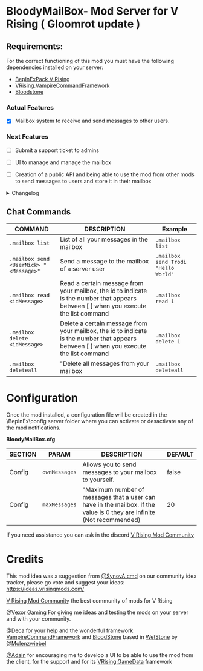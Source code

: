 
# BloodyMailBox- Mod Server for V Rising ( Gloomrot update )

## Requirements:

For the correct functioning of this mod you must have the following dependencies installed on your server:

- [BepInExPack V Rising ](https://v-rising.thunderstore.io/package/BepInEx/BepInExPack_V_Rising/) 
- [VRising.VampireCommandFramework](https://v-rising.thunderstore.io/package/deca/VampireCommandFramework/) 
- [Bloodstone](https://v-rising.thunderstore.io/package/deca/Bloodstone/) 


### Actual Features

- [x] Mailbox system to receive and send messages to other users.

### Next Features

- [ ] Submit a support ticket to admins
- [ ] UI to manage and manage the mailbox
- [ ] Creation of a public API and being able to use the mod from other mods to send messages to users and store it in their mailbox


<details>
<summary>Changelog</summary>

`0.3.0`
- First public version of the mod

</details>

## Chat Commands

| COMMAND                                          |DESCRIPTION|Example
|--------------------------------------------------|-------------------------------|-------------------------------|
| `.mailbox list`   | List of all your messages in the mailbox | `.mailbox list`
| `.mailbox send <UserNick> "<Message>"`   | Send a message to the mailbox of a server user | `.mailbox send Trodi "Hello World"`
| `.mailbox read <idMessage>`   | Read a certain message from your mailbox, the id to indicate is the number that appears between [ ] when you execute the list command | `.mailbox read 1`
| `.mailbox delete <idMessage>`   | Delete a certain message from your mailbox, the id to indicate is the number that appears between [ ] when you execute the list command | `.mailbox delete 1`
| `.mailbox deleteall`   | "Delete all messages from your mailbox | `.mailbox deleteall`

# Configuration

Once the mod installed, a configuration file will be created in the \BepInEx\config server folder where you can activate or desactivate any of the mod notifications.

**BloodyMailBox.cfg**

|SECTION|PARAM| DESCRIPTION                                                     | DEFAULT
|----------------|-------------------------------|-----------------------------------------------------------------|-----------------------------|
|Config|`ownMessages`            | Allows you to send messages to your mailbox to yourself.              | false
|Config|`maxMessages`            | "Maximum number of messages that a user can have in the mailbox. If the value is 0 they are infinite (Not recommended) | 20

If you need assistance you can ask in the discord [V Rising Mod Community](https://discord.gg/vrisingmods)


# Credits

This mod idea was a suggestion from [@SynovA.cmd](https://ideas.vrisingmods.com/posts/93/ticket-system) on our community idea tracker, please go vote and suggest your ideas: https://ideas.vrisingmods.com/

[V Rising Mod Community](https://discord.gg/vrisingmods) the best community of mods for V Rising

[@Vexor Gaming](https://discord.gg/AyyenSJH) For giving me ideas and testing the mods on your server and with your community.

[@Deca](https://github.com/decaprime) for your help and the wonderful framework [VampireCommandFramework](https://github.com/decaprime/VampireCommandFramework) and [BloodStone](https://github.com/decaprime/Bloodstone) based in [WetStone](https://github.com/molenzwiebel/Wetstone) by [@Molenzwiebel](https://github.com/molenzwiebel)

[@Adain](https://github.com/adainrivers) for encouraging me to develop a UI to be able to use the mod from the client, for the support and for its [VRising.GameData](https://github.com/adainrivers/VRising.GameData) framework
